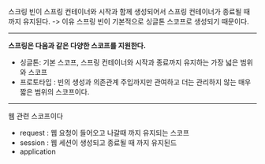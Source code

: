 
스크링 빈이 스프링 컨테이너와 시작과 함께 생성되어서 스프링 컨테이너가 종료될 때 까지 유지된다. -> 이유 스프링 빈이 기본적으로 싱글톤 스코프로 생성되기 때문이다.

---

**스프링은 다음과 같은 다양한 스코프를 지원한다.**

- 싱글톤: 기본 스코프, 스프링 컨테이너와 시작과 종료까지 유지하는 가장 넓은 범위와 스코프 
- 프로토타입 : 빈의 생성과 의존관계 주입까지만 관여하고 더는 관리하지 않는 매우 짧은 범위의 스코프이다.

---

웹 관련 스코프이다

- request  : 웹 요청이 들어오고 나갈때 까지 유지되는 스코프 
- session : 웹 세션이 생성되고 종료될 때 까지 유지된드
- application 